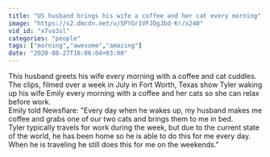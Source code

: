 ```yaml
---
title: "US husband brings his wife a coffee and her cat every morning"
image: "https://s2.dmcdn.net/v/SPYGr1VFJDgJbd-Kr/x240"
vid_id: "x7vo3sl"
categories: "people"
tags: ["morning","awesome","amazing"]
date: "2020-08-27T16:06:04+03:00"
---
```

This husband greets his wife every morning with a coffee and cat cuddles.  <br>The clips, filmed over a week in July in Fort Worth, Texas show Tyler waking up his wife Emily every morning with a coffee and her cats so she can relax before work.  <br>Emily told Newsflare: &quot;Every day when he wakes up, my husband makes me coffee and grabs one of our two cats and brings them to me in bed.   <br>Tyler typically travels for work during the week, but due to the current state of the world, he has been home so he is able to do this for me every day. When he is traveling he still does this for me on the weekends.&quot;

